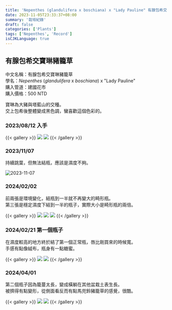 ```yaml
---
title: 'Nepenthes (glandulifera x boschiana) x "Lady Pauline" 有腺包希交寶琳豬籠草'
date: 2023-11-05T23:33:37+08:00
summary: '栽培紀錄'
draft: false
categories: ['Plants']
tags: ['Nepenthes', 'Record']
isCJKLanguage: true
---
```


## 有腺包希交寶琳豬籠草

中文名稱：有腺包希交寶琳豬籠草  
學名：*Nepenthes* (*glandulifera* x *boschiana*) x "Lady Pauline"  
購入管道：建國花市  
購入價格：500 NTD  

寶琳為大豬與塔藍山的交種。  
交上包希後整體變成黑色調，蠻喜歡這個色彩的。  

### 2023/08/12 入手

{{< gallery >}}
  <img src="./images/2023-08-12(1).jpg" class="grid-w50">
  <img src="./images/2023-08-12(2).jpg" class="grid-w50">
{{< /gallery >}}

### 2023/11/07

持續跳葉，但無法結瓶，應該是濕度不夠。  

![2023-11-07](./images/2023-11-07.jpg)

### 2024/02/02

前兩張是環境變化，結瓶到一半就不再變大的畸形瓶。  
第三張是穩定濕度下結到一半的瓶子，實際大小是畸形瓶的兩倍。  

{{< gallery >}}
  <img src="./images/2024-02-02(1).jpg" class="grid-w33">
  <img src="./images/2024-02-02(2).jpg" class="grid-w33">
  <img src="./images/2024-02-02(3).jpg" class="grid-w33">
{{< /gallery >}}

### 2024/02/21 第一個瓶子

在濕度較高的地方終於結了第一個正常瓶，唇比剛買來的時候寬。  
手感有點像絨布，瓶身有一點糖蜜。  

{{< gallery >}}
  <img src="./images/2024-02-21(1).jpg" class="grid-w50">
  <img src="./images/2024-02-21(2).jpg" class="grid-w50">
{{< /gallery >}}

### 2024/04/01

第二個瓶子因為籠蔓太長，變成橫躺在其他盆栽土表生長。  
被擠得有點變形，從側面看反而有點馬兜鈴豬籠草的感覺，很酷。  

{{< gallery >}}
  <img src="./images/2024-04-01(1).jpg" class="grid-w50">
  <img src="./images/2024-04-01(2).jpg" class="grid-w50">
{{< /gallery >}}
